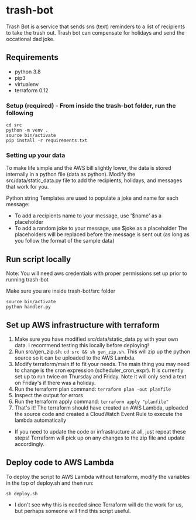 # trash-bot
Trash Bot is a service that sends sns (text) reminders to a list of recipients to take the trash out. Trash bot can compensate for holidays and send the occational dad joke.

## Requirements
- python 3.8
- pip3
- virtualenv
- terraform 0.12

### Setup (required) - From inside the trash-bot folder, run the following

```
cd src
python -m venv .
source bin/activate
pip install -r requirements.txt
```

### Setting up your data
To make life simple and the AWS bill slightly lower, the data is stored internally in a python file (data as python). 
Modify the src/data/static_data.py file to add the recipients, holidays, and messages that work for you.

Python string Templates are used to populate a joke and name for each message:
- To add a recipients name to your message, use '$name' as a placeholder
- To add a random joke to your message, use $joke as a placeholder
The placeholders will be replaced before the message is sent out (as long as you follow the format of the sample data)

## Run script locally

Note: You will need aws credentials with proper permissions set up prior to running trash-bot

Make sure you are inside trash-bot/src folder

```
source bin/activate
python handler.py
```

## Set up AWS infrastructure with terraform
1) Make sure you have modified src/data/static_data.py with your own data. I recommend testing this locally before deploying!
2) Run src/gen_zip.sh: `cd src && sh gen_zip.sh`. This will zip up the python source so it can be uploaded to the AWS Lambda.
3) Modify terraform/main.tf to fit your needs. The main thing you may need to change is the cron expression (scheduler_cron_expr). It is currently set up to run twice on Thursday and Friday. Note it will only send a text on Friday's if there was a holiday.
4) Run the terraform plan command: `terraform plan -out planfile`
5) Inspect the output for errors
6) Run the terraform apply command: `terraform apply "planfile"`
7) That's it! The terraform should have created an AWS Lambda, uploaded the source code and created a CloudWatch Event Rule to execute the lambda automatically

- If you need to update the code or infrastructure at all, just repeat these steps! Terraform will pick up on any changes to the zip file and update accordingly. 


## Deploy code to AWS Lambda

To deploy the script to AWS Lambda without terraform, modify the variables in the top of deploy.sh and then run:
```
sh deploy.sh
```

- I don't see why this is needed since Terraform will do the work for us, but perhaps someone will find this script useful.


